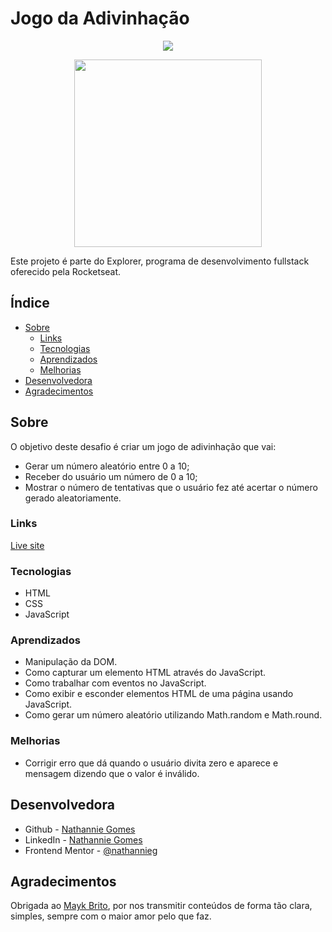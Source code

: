 # Jogo da Adivinhação

<p align="center">
  <img src="https://i.imgur.com/NZJ8uSK.png" />
</p>

<p align="center">
  <img height="300px" width="auto" src="https://i.imgur.com/GdEBIpu.png" />
</p>

Este projeto é parte do Explorer, programa de desenvolvimento fullstack oferecido pela Rocketseat.

## Índice

- [Sobre](#sobre)
  - [Links](#Links)
  - [Tecnologias](#tecnologias)
  - [Aprendizados](#aprendizados)
  - [Melhorias](#melhorias)
- [Desenvolvedora](#desenvolvedora)
- [Agradecimentos](#agradecimentos)

## Sobre

O objetivo deste desafio é criar um jogo de adivinhação que vai:

- Gerar um número aleatório entre 0 a 10;
- Receber do usuário um número de 0 a 10;
- Mostrar o número de tentativas que o usuário fez até acertar o número gerado aleatoriamente.

### Links

[Live site](https://nathannieg.github.io/jogo-da-adivinhacao/)

### Tecnologias

- HTML
- CSS
- JavaScript

### Aprendizados

- Manipulação da DOM.
- Como capturar um elemento HTML através do JavaScript.
- Como trabalhar com eventos no JavaScript.
- Como exibir e esconder elementos HTML de uma página usando JavaScript.
- Como gerar um número aleatório utilizando Math.random e Math.round.

### Melhorias

- Corrigir erro que dá quando o usuário divita zero e aparece e mensagem dizendo que o valor é inválido.

## Desenvolvedora

- Github - [Nathannie Gomes](https://github.com/nathannieg)
- LinkedIn - [Nathannie Gomes](https://www.linkedin.com/in/nathanniegomes/)
- Frontend Mentor - [@nathannieg](https://www.frontendmentor.io/profile/nathannieg)

## Agradecimentos

Obrigada ao [Mayk Brito](https://github.com/maykbrito), por nos transmitir conteúdos de forma tão clara, simples, sempre com o maior amor pelo que faz.
